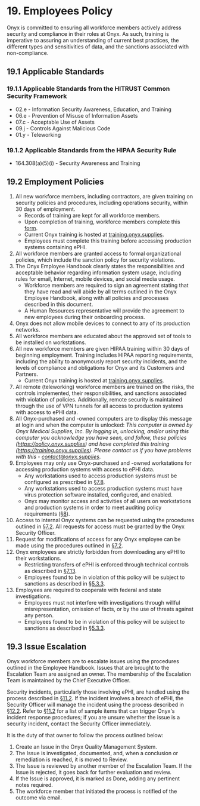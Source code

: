 # 19. Employees Policy

Onyx is committed to ensuring all workforce members actively address security and compliance in their roles at Onyx. As such, training is imperative to assuring an understanding of current best practices, the different types and sensitivities of data, and the sanctions associated with non-compliance.

## 19.1 Applicable Standards

### 19.1.1 Applicable Standards from the HITRUST Common Security Framework

* 02.e - Information Security Awareness, Education, and Training
* 06.e - Prevention of Misuse of Information Assets
* 07.c - Acceptable Use of Assets
* 09.j - Controls Against Malicious Code
* 01.y - Teleworking

### 19.1.2 Applicable Standards from the HIPAA Security Rule

* 164.308(a)(5)(i) - Security Awareness and Training

## 19.2 Employment Policies

1. All new workforce members, including contractors, are given training on security policies and procedures, including operations security, within 30 days of employment.
   * Records of training are kept for all workforce members.
   * Upon completion of training, workforce members complete this [form](google_form_url_here).
   * Current Onyx training is hosted at [training.onyx.supplies](https://training.onyx.supplies/).
   * Employees must complete this training before accessing production systems containing ePHI.
2. All workforce members are granted access to formal organizational policies, which include the sanction policy for security violations.
3. The Onyx Employee Handbook clearly states the responsibilities and acceptable behavior regarding information system usage, including rules for email, Internet, mobile devices, and social media usage.
   * Workforce members are required to sign an agreement stating that they have read and will abide by all terms outlined in the Onyx Employee Handbook, along with all policies and processes described in this document.
   * A Human Resources representative will provide the agreement to new employees during their onboarding process.
4. Onyx does not allow mobile devices to connect to any of its production networks.
5. All workforce members are educated about the approved set of tools to be installed on workstations.
6. All new workforce members are given HIPAA training within 30 days of beginning employment. Training includes HIPAA reporting requirements, including the ability to anonymously report security incidents, and the levels of compliance and obligations for Onyx and its Customers and Partners.
   * Current Onyx training is hosted at [training.onyx.supplies](https://training.onyx.supplies/).
7. All remote (teleworking) workforce members are trained on the risks, the controls implemented, their responsibilities, and sanctions associated with violation of policies. Additionally, remote security is maintained through the use of VPN tunnels for all access to production systems with access to ePHI data.
8. All Onyx-purchased and -owned computers are to display this message at login and when the computer is unlocked: *This computer is owned by Onyx Medical Supplies, Inc. By logging in, unlocking, and/or using this computer you acknowledge you have seen, and follow, these policies (https://policy.onyx.supplies) and have completed this training (https://training.onyx.supplies). Please contact us if you have problems with this - contact@onyx.supplies*.
9. Employees may only use Onyx-purchased and -owned workstations for accessing production systems with access to ePHI data.
   * Any workstations used to access production systems must be configured as prescribed in [§7.8](#7.8-employee-workstation-use).
   * Any workstations used to access production systems must have virus protection software installed, configured, and enabled.
   * Onyx may monitor access and activities of all users on workstations and production systems in order to meet auditing policy requirements ([§8](#8.-auditing-policy)).
10. Access to internal Onyx systems can be requested using the procedures outlined in [§7.2](#7.2-access-establishment-and-modification). All requests for access must be granted by the Onyx Security Officer.
11. Request for modifications of access for any Onyx employee can be made using the procedures outlined in [§7.2](#7.2-access-establishment-and-modification).
12. Onyx employees are strictly forbidden from downloading any ePHI to their workstations.
    * Restricting transfers of ePHI is enforced through technical controls as described in [§7.13](#7.13-access-to-ephi).
    * Employees found to be in violation of this policy will be subject to sanctions as described in [§5.3.3](#5.3-security-officer).
13. Employees are required to cooperate with federal and state investigations.
    * Employees must not interfere with investigations through willful misrepresentation, omission of facts, or by the use of threats against any person.
    * Employees found to be in violation of this policy will be subject to sanctions as described in [§5.3.3](#5.3-security-officer).

## 19.3 Issue Escalation

Onyx workforce members are to escalate issues using the procedures outlined in the Employee Handbook. Issues that are brought to the Escalation Team are assigned an owner. The membership of the Escalation Team is maintained by the Chief Executive Officer.

Security incidents, particularly those involving ePHI, are handled using the process described in [§11.2](#11.2-incident-management-policies). If the incident involves a breach of ePHI, the Security Officer will manage the incident using the process described in [§12.2](#12.2-onyx-breach-policy). Refer to [§11.2](#11.2-incident-management-policies) for a list of sample items that can trigger Onyx's incident response procedures; if you are unsure whether the issue is a security incident, contact the Security Officer immediately.

It is the duty of that owner to follow the process outlined below:

1. Create an Issue in the Onyx Quality Management System.
2. The Issue is investigated, documented, and, when a conclusion or remediation is reached, it is moved to Review.
3. The Issue is reviewed by another member of the Escalation Team. If the Issue is rejected, it goes back for further evaluation and review.
4. If the Issue is approved, it is marked as Done, adding any pertinent notes required.
5. The workforce member that initiated the process is notified of the outcome via email.

